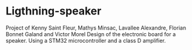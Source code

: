 # Ligthning-speaker
Project of Kenny Saint Fleur, Mathys Minsac, Lavallee Alexandre, Florian Bonnet Galand and Victor Morel
Design of the electronic board for a speaker.
Using a STM32 microcontroller and a class D amplifier.
